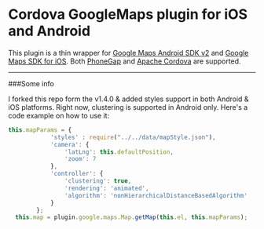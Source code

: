 Cordova GoogleMaps plugin for iOS and Android
==========================
This plugin is a thin wrapper for [Google Maps Android SDK v2](https://developers.google.com/maps/documentation/android/) and [Google Maps SDK for iOS](https://developers.google.com/maps/documentation/ios/).
Both [PhoneGap](http://phonegap.com/) and [Apache Cordova](http://cordova.apache.org/) are supported.

-----

###Some info

I forked this repo form the v1.4.0 & added styles support in both Android & iOS platforms. Right now, clustering is supported in Android only. Here's a code example on how to use it:

```javascript
this.mapParams = {
			'styles' : require("../../data/mapStyle.json"),
			'camera': {
				'latLng': this.defaultPosition,
				'zoom': 7
			},
			'controller': {
				'clustering': true,
				'rendering': 'animated',
				'algorithm': 'nonHierarchicalDistanceBasedAlgorithm'
			}
		};
  this.map = plugin.google.maps.Map.getMap(this.el, this.mapParams);
```
